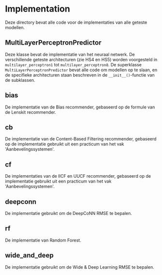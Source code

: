 # Implementation
Deze directory bevat alle code voor de implementaties van alle geteste modellen.
## MultiLayerPerceptronPredictor
Deze klasse bevat de implementatie van het neuraal netwerk. De verschillende geteste architecturen (zie HS4 en HS5) worden voorgesteld in `multilayer_perceptron1` tot `multilayer_perceptron8`.
De superklasse `MultiLayerPerceptronPredictor` bevat alle code om modellen op te slaan, en de specifieke architecturen staan beschreven in de `__init__()`-functie van de subklassen.
## bias
De implementatie van de Bias recommender, gebaseerd op de formule van de Lenskit recommender.
## cb
De implementatie van de Content-Based Filtering recommender, gebaseerd op de implementatie gebruikt uit een practicum van het vak 'Aanbevelingssystemen'.
## cf
De implementaties van de IICF en UUCF recommender, gebaseerd op de implementatie gebruikt uit een practicum van het vak 'Aanbevelingssystemen'.
## deepconn
De implementatie gebruikt om de DeepCoNN RMSE te bepalen.
## rf
De implementatie van Random Forest.
## wide_and_deep
De implementatie gebruikt om de Wide & Deep Learning RMSE te bepalen.
